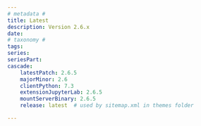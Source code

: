 ```yaml
---
# metadata # 
title: Latest
description: Version 2.6.x 
date: 
# taxonomy #
tags:
series:
seriesPart:
cascade:
    latestPatch: 2.6.5
    majorMinor: 2.6
    clientPython: 7.3
    extensionJupyterLab: 2.6.5
    mountServerBinary: 2.6.5
    release: latest  # used by sitemap.xml in themes folder

---
```

